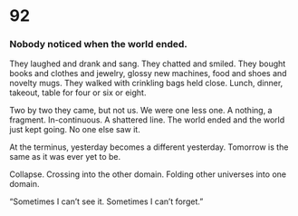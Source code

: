 # 92

### Nobody noticed when the world ended.

They laughed and drank and sang. They chatted and smiled. They bought books and clothes and jewelry, glossy new machines, food and shoes and novelty mugs. They walked with crinkling bags held close. Lunch, dinner, takeout, table for four or six or eight.

Two by two they came, but not us. We were one less one. A nothing, a fragment. In-continuous. A shattered line. The world ended and the world just kept going. No one else saw it.

At the terminus, yesterday becomes a different yesterday. Tomorrow is the same as it was ever yet to be.

Collapse. Crossing into the other domain. Folding other universes into one domain.

“Sometimes I can’t see it. Sometimes I can’t forget.”